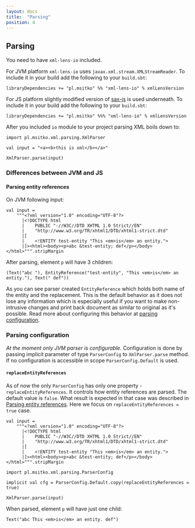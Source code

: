 ```yaml
---
layout: docs
title:  "Parsing"
position: 4
---
```


## Parsing

You need to have `xml-lens-io` included.

For JVM platform `xml-lens-io` uses `javax.xml.stream.XMLStreamReader`. To include it in your build add the following to 
your `build.sbt`:

```
libraryDependencies += "pl.msitko" %% "xml-lens-io" % xmlLensVersion
```

For JS platform slightly modified version of [sax-js](https://github.com/isaacs/sax-js) is used underneath. To include it
in your build add the following to your `build.sbt`:

```
libraryDependencies += "pl.msitko" %%% "xml-lens-io" % xmlLensVersion
```

After you included `io` module to your project parsing XML boils down to:

```tut:book
import pl.msitko.xml.parsing.XmlParser

val input = "<a><b>this is xml</b></a>"

XmlParser.parse(input)
```

### Differences between JVM and JS

#### Parsing entity references

On JVM following input:

```tut:silent
val input =
    """<?xml version="1.0" encoding="UTF-8"?>
      |<!DOCTYPE html
      |    PUBLIC "-//W3C//DTD XHTML 1.0 Strict//EN"
      |    "http://www.w3.org/TR/xhtml1/DTD/xhtml1-strict.dtd"
      |[
      |    <!ENTITY test-entity "This <em>is</em> an entity.">
      |]><html><body><p>abc &test-entity; def</p></body></html>""".stripMargin
```

After parsing, element `p` will have 3 children: 

```(Text("abc "), EntityReference("test-entity", "This <em>is</em> an entity."), Text(" def"))```

As you can see parser created `EntityReference` which holds both name of the entity and the replacement. This is the default
behavior as it does not lose any information which is especially useful if you want to make non-intrusive changes
and print back document as similar to original as it's possible. Read more about configuring this behavior at 
[parsing configuration](#parsing-configuration).

### Parsing configuration 

*At the moment only JVM parser is configurable.* Configuration is done by passing implicit parameter of type
`ParserConfig` to `XmlParser.parse` method. If no configuration is accessible in scope `ParserConfig.Default` is used.

#### `replaceEntityReferences`

As of now the only `ParserConfig` has only one property - `replaceEntityReferences`. It controls how entity references
are parsed. The default value is `false`. What result is expected in that case was described in [Parsing entity references](#parsing-entity-references).
Here we focus on `replaceEntityReferences = true` case.

```tut:silent
val input =
    """<?xml version="1.0" encoding="UTF-8"?>
      |<!DOCTYPE html
      |    PUBLIC "-//W3C//DTD XHTML 1.0 Strict//EN"
      |    "http://www.w3.org/TR/xhtml1/DTD/xhtml1-strict.dtd"
      |[
      |    <!ENTITY test-entity "This <em>is</em> an entity.">
      |]><html><body><p>abc &test-entity; def</p></body></html>""".stripMargin
      
import pl.msitko.xml.parsing.ParserConfig

implicit val cfg = ParserConfig.Default.copy(replaceEntityReferences = true)

XmlParser.parse(input)
```

When parsed, element `p` will have just one child:

```Text("abc This <em>is</em> an entity. def")```

